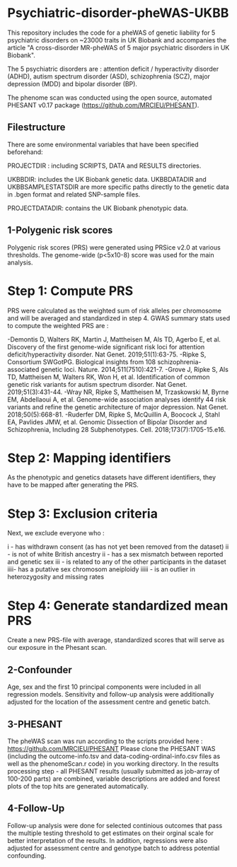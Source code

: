 # Psychiatric-disorder-pheWAS-UKBB

This repository includes the code for a pheWAS of genetic liability for 5 psychiatric disorders on ~23000 traits in UK Biobank and accompanies the article "A cross-disorder MR-pheWAS of 5 major psychiatric disorders in UK Biobank". 

The 5 psychiatric disorders are : attention deficit / hyperactivity disorder (ADHD), autism spectrum disorder (ASD), schizophrenia (SCZ), major depression (MDD) and bipolar disorder (BP). 

The phenome scan was conducted using the open source, automated PHESANT v0.17 package (https://github.com/MRCIEU/PHESANT).

## Filestructure

There are some environmental variables that have been specified beforehand:

PROJECTDIR : including SCRIPTS, DATA and RESULTS directories.

UKBBDIR: includes the UK Biobank genetic data. UKBBDATADIR and UKBBSAMPLESTATSDIR are more specific paths directly to the genetic data in .bgen format and related SNP-sample files.

PROJECTDATADIR: contains the UK Biobank phenotypic data.


## 1-Polygenic risk scores

Polygenic risk scores (PRS) were generated using PRSice v2.0 at various thresholds. The genome-wide (p<5x10-8) score was used for the main analysis.

# Step 1: Compute PRS
PRS were calculated as the weighted sum of risk alleles per chromosome and will be averaged and standardized in step 4. GWAS summary stats used to compute the weighted PRS are :

-Demontis D, Walters RK, Martin J, Mattheisen M, Als TD, Agerbo E, et al. Discovery of the first genome-wide significant risk loci for attention deficit/hyperactivity disorder. Nat Genet. 2019;51(1):63-75. 
-Ripke S, Consortium SWGotPG. Biological insights from 108 schizophrenia-associated genetic loci. Nature. 2014;511(7510):421-7. 
-Grove J, Ripke S, Als TD, Mattheisen M, Walters RK, Won H, et al. Identification of common genetic risk variants for autism spectrum disorder. Nat Genet. 2019;51(3):431-44. 
-Wray NR, Ripke S, Mattheisen M, Trzaskowski M, Byrne EM, Abdellaoui A, et al. Genome-wide association analyses identify 44 risk variants and refine the genetic architecture of major depression. Nat Genet. 2018;50(5):668-81.
-Ruderfer DM, Ripke S, McQuillin A, Boocock J, Stahl EA, Pavlides JMW, et al. Genomic Dissection of Bipolar Disorder and Schizophrenia, Including 28 Subphenotypes. Cell. 2018;173(7):1705-15.e16.

# Step 2: Mapping identifiers
As the phenotypic and genetics datasets have different identifiers, they have to be mapped after generating the PRS.

# Step 3: Exclusion criteria
Next, we exclude everyone who :

i - has withdrawn consent (as has not yet been removed from the dataset)
ii - is not of white British ancestry 
ii - has a sex mismatch between reported and genetic sex
iii - is related to any of the other participants in the dataset
iiii- has a putative sex chromosom aneiploidy
iiiii - is an outlier in heterozygosity and missing rates

# Step 4: Generate standardized mean PRS
Create a new PRS-file with average, standardized scores that will serve as our exposure in the Phesant scan.

## 2-Confounder
Age, sex and the first 10 principal components were included in all regression models.
Sensitivity and follow-up analysis were additionally adjusted for the location of the assessment centre and genetic batch.

## 3-PHESANT
The pheWAS scan was run according to the scripts provided here : https://github.com/MRCIEU/PHESANT
Please clone the PHESANT WAS (including the outcome-info.tsv and data-coding-ordinal-info.csv files as well as the phenomeScan.r code) in you working directory.
In the results processing step - all PHESANT results (usually submitted as job-array of 100-200 parts) are combined, variable descriptions are added and forest plots of the top hits are generated automatically.

## 4-Follow-Up
Follow-up analysis were done for selected continious outcomes that pass the multiple testing threshold to get estimates on their orginal scale for better interpretation of the results. In addition, regressions were also adjusted for assessment centre and genotype batch to address potential confounding.
